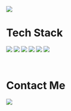 <img src="https://capsule-render.vercel.app/api?type=waving&color=0:8E97FD,100:a82da8&height=190&section=header&text=Hi🥰%20I'm%20Ji%20Eun%20Lee&fontSize=40&fontColor=ffffff" />

<br/>

<h1>Tech Stack</h1>

<img src="https://img.shields.io/badge/HTML5-E34F26?style=flat-square&logo=HTML5&logoColor=white"/> <img src="https://img.shields.io/badge/CSS3-1572B6?style=flat-square&logo=CSS3&logoColor=white"/> <img src="https://img.shields.io/badge/JavaScript-F7DF1E?style=flat-square&logo=JavaScript&logoColor=white"/> <img src="https://img.shields.io/badge/jQuery-0769AD?style=flat-square&logo=jQuery&logoColor=white"/> <img src="https://img.shields.io/badge/Java-007396?style=flat-square&logo=java&logoColor=white"/> <img src="https://img.shields.io/badge/Spring%20Boot-6DB33F?style=flat-square&logo=spring-boot&logoColor=white"/>

<br/>

<h1>Contact Me</h1>
<img src="https://capsule-render.vercel.app/api?type=waving&color=0:8E97FD,100:a82da8&height=100&section=footer&text=ijieun0123@gmail.com&fontSize=30&fontColor=ffffff" />
